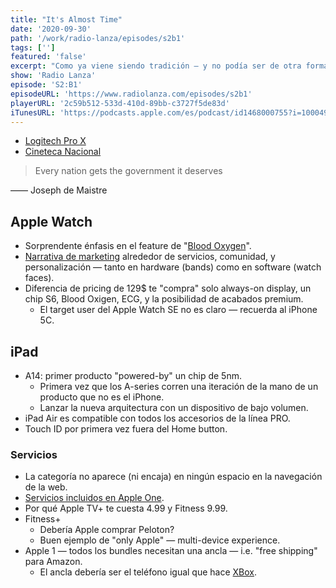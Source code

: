```yaml
---
title: "It's Almost Time"
date: '2020-09-30'
path: '/work/radio-lanza/episodes/s2b1'
tags: ['']
featured: 'false'
excerpt: "Como ya viene siendo tradición — y no podía ser de otra forma — tras un evento de Apple, aprovechamos el reciente It's Almost Time event para lanzar este especial donde no solo comentamos los productos y servicios presentados, sino que nos atrevemos con la polémica de Spotify y Joe Rogan, el panorama político en EEUU y mucho más."
show: 'Radio Lanza'
episode: 'S2:B1'
episodeURL: 'https://www.radiolanza.com/episodes/s2b1'
playerURL: '2c59b512-533d-410d-89bb-c3727f5de83d'
iTunesURL: 'https://podcasts.apple.com/es/podcast/id1468000755?i=1000493049337'
---
```


- [Logitech Pro X](https://www.logitechg.com/es-es/products/gaming-audio/pro-x-wireless-headset.981-000907.html)
- [Cineteca Nacional](https://www.cinetecanacional.net/)

> Every nation gets the government it deserves

—— Joseph de Maistre

## Apple Watch

- Sorprendente énfasis en el feature de "[Blood Oxygen](https://support.apple.com/en-us/HT211027)".
- [Narrativa de marketing](https://www.youtube.com/watch?v=TCMnrssX1NE) alrededor de servicios, comunidad, y personalización — tanto en hardware (bands) como en software (watch faces).
- Diferencia de pricing de 129\$ te "compra" solo always-on display, un chip S6, Blood Oxigen, ECG, y la posibilidad de acabados premium.
  - El target user del Apple Watch SE no es claro — recuerda al iPhone 5C.

## iPad

- A14: primer producto "powered-by" un chip de 5nm.
  - Primera vez que los A-series corren una iteración de la mano de un producto que no es el iPhone.
  - Lanzar la nueva arquitectura con un dispositivo de bajo volumen.
- iPad Air es compatible con todos los accesorios de la línea PRO.
- Touch ID por primera vez fuera del Home button.

### Servicios

- La categoría no aparece (ni encaja) en ningún espacio en la navegación de la web.
- [Servicios incluidos en Apple One](https://www.theverge.com/21439083/apple-one-music-icloud-tv-plus-arcade-bundle-price-explained-deal-subscription-service).
- Por qué Apple TV+ te cuesta 4.99 y Fitness 9.99.
- Fitness+
  - Debería Apple comprar Peloton?
  - Buen ejemplo de "only Apple" — multi-device experience.
- Apple 1 — todos los bundles necesitan una ancla — i.e. "free shipping" para Amazon.
  - El ancla debería ser el teléfono igual que hace [XBox](https://news.xbox.com/en-us/2020/09/09/xbox-series-x-and-xbox-series-s-launching-november-10/).
